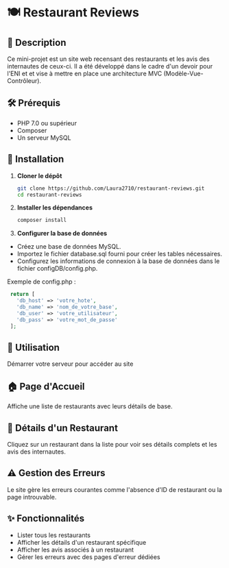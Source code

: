 # 🍽️ Restaurant Reviews

## 📜 Description
Ce mini-projet est un site web recensant des restaurants et les avis des internautes de ceux-ci. 
Il a été développé dans le cadre d'un devoir pour l'ENI et et vise à mettre en place une architecture MVC (Modèle-Vue-Contrôleur).

## 🛠️ Prérequis
- PHP 7.0 ou supérieur
- Composer
- Un serveur MySQL

## 🚀 Installation

1. **Cloner le dépôt**
   ```bash
   git clone https://github.com/Laura2710/restaurant-reviews.git
   cd restaurant-reviews

2. **Installer les dépendances**
   ```bash
   composer install

3. **Configurer la base de données**
- Créez une base de données MySQL.
- Importez le fichier database.sql fourni pour créer les tables nécessaires.
- Configurez les informations de connexion à la base de données dans le fichier configDB/config.php.

Exemple de config.php :
  ```php
   return [
     'db_host' => 'votre_hote',
     'db_name' => 'nom_de_votre_base',
     'db_user' => 'votre_utilisateur',
     'db_pass' => 'votre_mot_de_passe'
   ];
  ``` 
## 📖 Utilisation
Démarrer votre serveur pour accéder au site 

## 🏠 Page d'Accueil
Affiche une liste de restaurants avec leurs détails de base.

## 📄 Détails d'un Restaurant
Cliquez sur un restaurant dans la liste pour voir ses détails complets et les avis des internautes.

## ⚠️ Gestion des Erreurs
Le site gère les erreurs courantes comme l'absence d'ID de restaurant ou la page introuvable.

## ✨ Fonctionnalités
- Lister tous les restaurants
- Afficher les détails d'un restaurant spécifique
- Afficher les avis associés à un restaurant
- Gérer les erreurs avec des pages d'erreur dédiées

